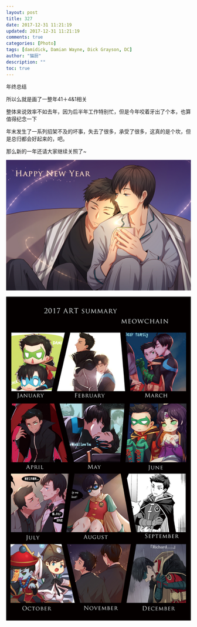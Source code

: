 ```yaml
---
layout: post
title: 327
date: 2017-12-31 11:21:19
updated: 2017-12-31 11:21:19
comments: true
categories: [Photo]
tags: [damidick, Damian Wayne, Dick Grayson, DC]
author: "猫厨"
description: ""
toc: true
---
```


<p>年终总结</p> 
<p>所以么就是画了一整年41＋4&amp;1相关</p> 
<p>整体来说效率不如去年，因为后半年工作特别忙，但是今年咬着牙出了个本，也算值得纪念一下</p> 
<p>年末发生了一系列招架不及的坏事，失去了很多，承受了很多，这真的是个坎，但是总归都会好起来的，吧。</p> 
<p>那么新的一年还请大家继续关照了~</p>

![](https://raw.githubusercontent.com/alicewish/meowchain247/master/img_cVZNdzJtQk9JV2VxcklTdEtGUmRuSDl0N1E0djhEbTFFWHBpSWptVFUwTjhVZUt1M2pmNlh3PT0.jpg)

![](https://raw.githubusercontent.com/alicewish/meowchain247/master/img_cVZNdzJtQk9JV2VxcklTdEtGUmRuQVhCSjVJMS9vNGRTWVp1ZEFGUmpITTBDdmxXQ2s4cURRPT0.jpg)